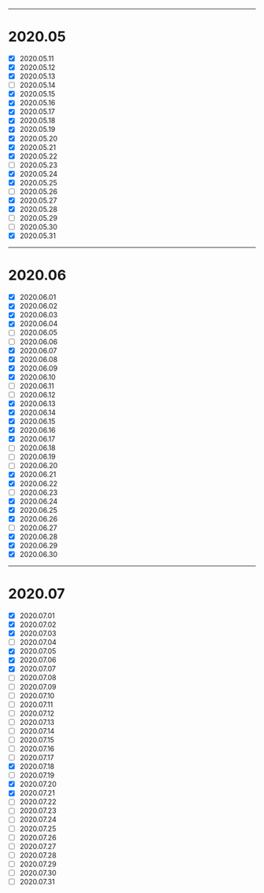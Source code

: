 ------------------------------------------------------------------------------
# 2020.05
-	[x] 2020.05.11
-	[x] 2020.05.12
-	[x]	2020.05.13
-	[ ]	2020.05.14
-	[x]	2020.05.15
-	[x]	2020.05.16
-	[x]	2020.05.17
-	[x]	2020.05.18
-	[x]	2020.05.19
-	[x]	2020.05.20
-	[x]	2020.05.21
-	[x]	2020.05.22
-	[ ]	2020.05.23
-	[x]	2020.05.24
-	[x]	2020.05.25
-	[ ]	2020.05.26
-	[x]	2020.05.27
-	[x]	2020.05.28
-	[ ]	2020.05.29
-	[ ]	2020.05.30
-	[x]	2020.05.31
------------------------------------------------------------------------------
# 2020.06
- [x] 2020.06.01
- [x] 2020.06.02
- [x] 2020.06.03
- [x] 2020.06.04
- [ ] 2020.06.05
- [ ] 2020.06.06
- [x] 2020.06.07
- [x] 2020.06.08
- [x] 2020.06.09
- [x] 2020.06.10
- [ ] 2020.06.11
- [ ] 2020.06.12
- [x] 2020.06.13
- [x] 2020.06.14
- [x] 2020.06.15
- [x] 2020.06.16
- [x] 2020.06.17
- [ ] 2020.06.18
- [ ] 2020.06.19
- [ ] 2020.06.20
- [x] 2020.06.21
- [x] 2020.06.22
- [ ] 2020.06.23
- [x] 2020.06.24
- [x] 2020.06.25
- [x] 2020.06.26
- [ ] 2020.06.27
- [x] 2020.06.28
- [x] 2020.06.29
- [x] 2020.06.30
------------------------------------------------------------------------------
# 2020.07
- [x] 2020.07.01
- [x] 2020.07.02
- [x] 2020.07.03
- [ ] 2020.07.04
- [x] 2020.07.05
- [x] 2020.07.06
- [x] 2020.07.07
- [ ] 2020.07.08
- [ ] 2020.07.09
- [ ] 2020.07.10
- [ ] 2020.07.11
- [ ] 2020.07.12
- [ ] 2020.07.13
- [ ] 2020.07.14
- [ ] 2020.07.15
- [ ] 2020.07.16
- [ ] 2020.07.17
- [x] 2020.07.18
- [ ] 2020.07.19
- [x] 2020.07.20
- [x] 2020.07.21
- [ ] 2020.07.22
- [ ] 2020.07.23
- [ ] 2020.07.24
- [ ] 2020.07.25
- [ ] 2020.07.26
- [ ] 2020.07.27
- [ ] 2020.07.28
- [ ] 2020.07.29
- [ ] 2020.07.30
- [ ] 2020.07.31
